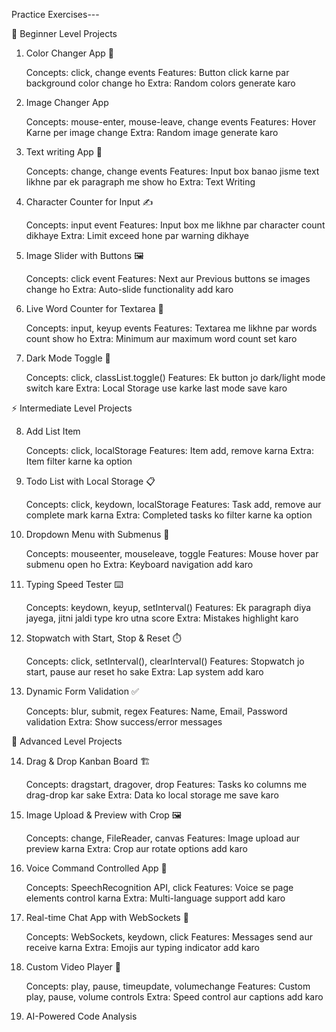 Practice Exercises---

🔰 Beginner Level Projects

1. Color Changer App 🎨

    Concepts: click, change events
    Features: Button click karne par background color change ho
    Extra: Random colors generate karo

2. Image Changer App

    Concepts: mouse-enter, mouse-leave, change events
    Features: Hover Karne per image change
    Extra: Random image generate karo

3. Text writing App 🎨

    Concepts: change, change events
    Features: Input box banao jisme text likhne par ek paragraph me show ho
    Extra: Text Writing

4. Character Counter for Input ✍️

    Concepts: input event
    Features: Input box me likhne par character count dikhaye
    Extra: Limit exceed hone par warning dikhaye

5. Image Slider with Buttons 🖼️

    Concepts: click event
    Features: Next aur Previous buttons se images change ho
    Extra: Auto-slide functionality add karo

6. Live Word Counter for Textarea 📑

    Concepts: input, keyup events
    Features: Textarea me likhne par words count show ho
    Extra: Minimum aur maximum word count set karo

7. Dark Mode Toggle 🌙

    Concepts: click, classList.toggle()
    Features: Ek button jo dark/light mode switch kare
    Extra: Local Storage use karke last mode save karo

⚡ Intermediate Level Projects

8. Add List Item 
    
    Concepts: click, localStorage
    Features: Item add, remove karna
    Extra: Item filter karne ka option

9. Todo List with Local Storage 📋

    Concepts: click, keydown, localStorage
    Features: Task add, remove aur complete mark karna
    Extra: Completed tasks ko filter karne ka option

10. Dropdown Menu with Submenus 📑

    Concepts: mouseenter, mouseleave, toggle
    Features: Mouse hover par submenu open ho
    Extra: Keyboard navigation add karo

11. Typing Speed Tester ⌨️

    Concepts: keydown, keyup, setInterval()
    Features: Ek paragraph diya jayega, jitni jaldi type kro utna score
    Extra: Mistakes highlight karo

12. Stopwatch with Start, Stop & Reset ⏱️

    Concepts: click, setInterval(), clearInterval()
    Features: Stopwatch jo start, pause aur reset ho sake
    Extra: Lap system add karo

13. Dynamic Form Validation ✅

    Concepts: blur, submit, regex
    Features: Name, Email, Password validation
    Extra: Show success/error messages

🚀 Advanced Level Projects

14. Drag & Drop Kanban Board 🏗️

    Concepts: dragstart, dragover, drop
    Features: Tasks ko columns me drag-drop kar sake
    Extra: Data ko local storage me save karo

15. Image Upload & Preview with Crop 🖼️

    Concepts: change, FileReader, canvas
    Features: Image upload aur preview karna
    Extra: Crop aur rotate options add karo

16. Voice Command Controlled App 🎤

    Concepts: SpeechRecognition API, click
    Features: Voice se page elements control karna
    Extra: Multi-language support add karo

17. Real-time Chat App with WebSockets 💬

    Concepts: WebSockets, keydown, click
    Features: Messages send aur receive karna
    Extra: Emojis aur typing indicator add karo

18. Custom Video Player 🎥

    Concepts: play, pause, timeupdate, volumechange
    Features: Custom play, pause, volume controls
    Extra: Speed control aur captions add karo


19. AI-Powered Code Analysis